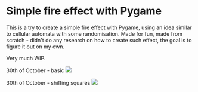 # Simple fire effect with Pygame

This is a try to create a simple fire effect with Pygame, using an idea similar to cellular automata with some randomisation.
Made for fun, made from scratch - didn't do any research on how to create such effect, the goal is to figure it out on my own.

Very much WIP.

30th of October - basic
![](gifs/fire-2018-10-30_21-18-18.gif)

30th of October - shifting squares
![](gifs/fire-2018-10-30_21-53-29.gif)

